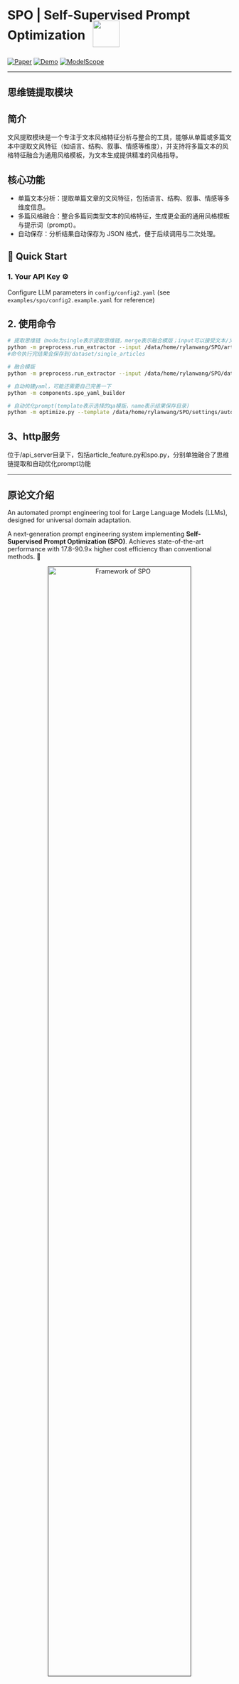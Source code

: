 # SPO | Self-Supervised Prompt Optimization <img src="assert/SPO-logo.png" width="60" height="60" style="vertical-align: middle; margin-left: 10px; position: relative; top: -5px;">

[![Paper](https://img.shields.io/badge/Paper-arXiv-red)](https://arxiv.org/pdf/2502.06855)
[![Demo](https://img.shields.io/badge/Demo-Hugging%20Face-yellow)](https://huggingface.co/spaces/XiangJinYu/SPO)
[![ModelScope](https://img.shields.io/badge/Demo-ModelScope-blue)](https://modelscope.cn/studios/AI-ModelScope/SPO)

---
思维链提取模块
---
## 简介
文风提取模块是一个专注于文本风格特征分析与整合的工具，能够从单篇或多篇文本中提取文风特征（如语言、结构、叙事、情感等维度），并支持将多篇文本的风格特征融合为通用风格模板，为文本生成提供精准的风格指导。

## 核心功能
- 单篇文本分析：提取单篇文章的文风特征，包括语言、结构、叙事、情感等多维度信息。
- 多篇风格融合：整合多篇同类型文本的风格特征，生成更全面的通用风格模板与提示词（prompt）。
- 自动保存：分析结果自动保存为 JSON 格式，便于后续调用与二次处理。

## 🚀 Quick Start
### 1. Your API Key ⚙️

Configure LLM parameters in `config/config2.yaml` (see `examples/spo/config2.example.yaml` for reference)

## 2. 使用命令

```bash
# 提取思维链（mode为single表示提取思维链，merge表示融合模版；input可以接受文本/文件路径/文件夹路径的输入）
python -m preprocess.run_extractor --input /data/home/rylanwang/SPO/article/ys1.md --mode single
#命令执行完结果会保存到/dataset/single_articles

# 融合模版
python -m preprocess.run_extractor --input /data/home/rylanwang/SPO/dataset/single_articles/ --mode merge

# 自动构建yaml，可能还需要自己完善一下
python -m components.spo_yaml_builder

# 自动优化prompt(template表示选择的qa模版，name表示结果保存目录)
python -m optimize.py --template /data/home/rylanwang/SPO/settings/auto_generated/auto_spo_xxxx.yaml --name xxx
```

## 3、http服务

位于/api_server目录下，包括article_feature.py和spo.py，分别单独融合了思维链提取和自动优化prompt功能

---
原论文介绍
---
An automated prompt engineering tool for Large Language Models (LLMs), designed for universal domain adaptation.

A next-generation prompt engineering system implementing **Self-Supervised Prompt Optimization (SPO)**. Achieves state-of-the-art performance with 17.8-90.9× higher cost efficiency than conventional methods. 🚀

<p align="center">
<a href=""><img src="assert/SPO-method.png" alt="Framework of SPO" title="Framework of SPO <sub>1</sub>" width="80%"></a>
</p>

## ✨ Core Advantages

- 💸 **Ultra-Low Cost** - _$0.15 per task optimization_
- 🏷️ **Zero Supervision** - _No ground truth/human feedback required_
- ⚡ **Universal Adaptation** - _Closed & open-ended tasks supported_
- 🔄 **Self-Evolving** - _Auto-optimization via LLM-as-judge mechanism_

## 🔗 Quick Links

- [📝 Read our paper](https://arxiv.org/pdf/2502.06855)
- [🤗 Try our Hugging Face demo](https://huggingface.co/spaces/XiangJinYu/SPO)
- [🔮 Try our ModelScope demo](https://modelscope.cn/studios/AI-ModelScope/SPO)


## 📊 Experiment

###  Closed Tasks
<p align="center">
<a href=""><img src="assert/SPO-closed_task_table.png" alt="SPO closed task table" title="SPO closed task table <sub>1</sub>" width="80%"></a>
<a href=""><img src="assert/SPO-closed_task_figure.png" alt="SPO closed task figure" title="SPO closed task figure <sub>1</sub>" width="80%"></a>
</p>

*SPO demonstrates superior cost efficiency, requiring only 1.1% to 5.6% of the cost of state-of-the-art methods while maintaining competitive performance.*

### Open-ended Tasks
<p align="center">
<a href=""><img src="assert/SPO-open_ended_task_figure.png" alt="Open-ended task figure" title="Open-ended task figure <sub>1</sub>" width="80%"></a>
</p>

*SPO significantly improves model performance across all model configurations in open-ended tasks.*

## 🚀 Quick Start

### 1. Configure Your API Key ⚙️

Configure LLM parameters in `config/config2.yaml` (see `examples/spo/config2.example.yaml` for reference)
### 2. Define Your Iteration template 📝

Create a Iteration template file `settings/task_name.yaml`:
```yaml
prompt: |
  Please solve the following problem.

requirements: |
  ...

count: None

qa:
  - question: |
      ...
    answer: |
      ...

  - question: |
      ...
    answer: |
      ...
```

Notes:
- `prompt`: Initial prompt for iteration
- `requirements`: Desired effects/outcomes (e.g., generate more thinking, use more humorous language)
- `count`: Target word count for the generated prompt (e.g., 50). Set to None for no limit
- `faq`: QA pairs used for iteration, can include appropriate number of pairs (typically 3)
  - `question`: Questions from the dataset used for iteration
  - `answer`: Corresponding answers. Can contain desired thinking patterns or responses instead of actual answers, or can be left empty. See `settings/Navigate.yaml` for reference

### 3. Implement the PromptOptimizer 🔧

You have three ways to run the PromptOptimizer:

#### Option 1: Python Script

```python
from components.optimizer import PromptOptimizer
from utils.llm_client import SPO_LLM

if __name__ == "__main__":
  # Initialize LLM settings
  SPO_LLM.initialize(
    optimize_kwargs={"model": "claude-3-5-sonnet-20240620", "temperature": 0.7},
    evaluate_kwargs={"model": "gpt-4o-mini", "temperature": 0.3},
    execute_kwargs={"model": "gpt-4o-mini", "temperature": 0},
    mode = "base_model"
  )

  # Create and run optimizer
  optimizer = PromptOptimizer(
    optimized_path="workspace",  # Output directory
    initial_round=1,  # Starting round
    max_rounds=10,  # Maximum optimization rounds
    template="Poem.yaml",  # Template file
    name="Poem",  # Project name
  )

  optimizer.optimize()
```

#### Option 2: Command Line Interface

```bash
python -m optimize
```

Available command line options:
```
--opt-model            Model for optimization (default: claude-3-5-sonnet-20240620)
--opt-temp            Temperature for optimization (default: 0.7)
--eval-model          Model for evaluation (default: gpt-4o-mini)
--eval-temp          Temperature for evaluation (default: 0.3)
--exec-model          Model for execution (default: gpt-4o-mini)
--exec-temp          Temperature for execution (default: 0)
--workspace          Output directory path (default: workspace)
--initial-round      Initial round number (default: 1)
--max-rounds        Maximum number of rounds (default: 10)
--template          Template file name (default: Poem.yaml)
--name              Project name (default: Poem)
--mode              Execution model mode: base_model or reasoning_model (default: base_model)
```

For help:
```bash
python -m optimize --help
```

#### Option 3: Streamlit Web Interface

For a more user-friendly experience, you can use the Streamlit web interface to configure and run the optimizer.

First, install Streamlit:
```bash
pip install "streamlit~=1.42.0"
```

Then run the web interface:
```bash 
python -m streamlit run app.py
```

### 4. View Results
```
workspace
  └── Project_name
      └── prompts
          ├── results.json 
          ├── round_1
          │   ├── answers.txt
          │   └── prompt.txt
          ├── round_2
          │   ├── answers.txt
          │   └── prompt.txt
          ├── round_3
          │   ├── answers.txt
          │   └── prompt.txt
          ├── ...
          └── round_n
              ├── answers.txt
              └── prompt.txt
```

- `results.json`: Stores whether each iteration round was judged successful and other related information
- `prompt.txt`: The optimized prompt for the corresponding round
- `answers.txt`: The output results generated using the prompt for the corresponding round

### 4. About Reasoning Model
You can control the execution model's output mode via the `--mode` parameter (or `mode` argument in Python):

- `base_model`: Only returns the model's main content.
- `reasoning_model`: If the model supports it, returns both the reasoning process (`reasoning_content`) and the main content. 

**Example:**

```bash
python -m optimize --mode reasoning_model
```

Or in Python:

```python
SPO_LLM.initialize(
    ...,
    mode="reasoning_model"
)
```
### our exploration : SPO and Reasoning Models

We investigated how Self-Supervised Prompt Optimization (SPO) impacts different types of Large Language Models, particularly focusing on advanced Reasoning Models versus more general Base Models. Our key findings include:

* Output Refinement vs. Core Logic Change (Reasoning Models): For sophisticated Reasoning Models, SPO excels at refining output structure, style, and adherence to specific formats (e.g., successful in role-playing, MT-Bench formatting). However, it does not fundamentally alter their core "thought paths" or internal reasoning logic. Even with highly structured prompts, the underlying problem-solving approach of these models remains largely consistent.

* Limited Impact on Inherent Reasoning Flaws (Reasoning Models): SPO showed limited ability to correct inherent logical errors or fill knowledge gaps in Reasoning Models for complex tasks like advanced mathematical reasoning (MATH) or deep knowledge QA 
(GPQA). If a model inherently struggled with a concept, SPO couldn't typically "teach" it to solve the problem correctly.

* Guiding Reasoning (Base Models): In contrast, for Base Models, SPO appears more effective in guiding the actual reasoning process, helping them construct more structured and accurate responses by providing clearer paths.

* Differential Mechanism: This suggests SPO acts more as an "output customizer" and "constraint enforcer" for already capable Reasoning Models, whereas for Base Models, it can serve as a more direct "reasoning guide."

In essence: While SPO is a powerful tool for prompt optimization, its primary benefits and operational mechanisms differ based on the target LLM's existing reasoning capabilities. For Reasoning Models, SPO is highly effective for output control and customization, but less so for fundamentally enhancing their core logical problem-solving abilities if those abilities are already limited.
(For detailed experimental setups, specific prompt examples, and full result tables, please refer to our [full research notes link - https://bcniea0qxkrv.feishu.cn/wiki/K2lMwya6diDy7ek94ZRcqxa8nsb?from=from_copylink]).

For more details or to discuss further, feel free to reach out [@Rubbisheep](https://github.com/Rubbisheep).

## Citation

If you use SPO in your research, please cite our paper:

```
@misc{xiang2025spo,
      title={Self-Supervised Prompt Optimization}, 
      author={Jinyu Xiang and Jiayi Zhang and Zhaoyang Yu and Fengwei Teng and Jinhao Tu and Xinbing Liang and Sirui Hong and Chenglin Wu and Yuyu Luo},
      year={2025},
      eprint={2502.06855},
      archivePrefix={arXiv},
      primaryClass={cs.CL},
      url={https://arxiv.org/abs/2502.06855}, 
}
```
